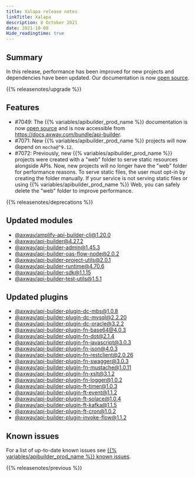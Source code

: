 ```yaml
---
title: Xalapa release notes
linkTitle: Xalapa
description: 8 October 2021
date: 2021-10-08
Hide_readingtime: true
---
```

## Summary
In this release, performance has been improved for new projects and dependencies have been updated. Our documentation is now [open source](https://github.com/Axway/api-builder-docs).

{{% releasenotes/upgrade %}}

<!-- ## Breaking changes -->

## Features
* #7049: The {{% variables/apibuilder_prod_name %}} documentation is now [open source](https://github.com/Axway/api-builder-docs) and is now accessible from https://docs.axway.com/bundle/api-builder.
* #7071: New {{% variables/apibuilder_prod_name %}} projects will now depend on `mocha@^9.12`.
* #7072: Previously, new {{% variables/apibuilder_prod_name %}} projects were created with a "web" folder to serve static resources alongside APIs. Now, new projects will no longer have the "web" folder for performance reasons. To serve static files, the user must opt-in by creating the folder manually. If your service is not serving static files or using {{% variables/apibuilder_prod_name %}} Web, you can safely delete the "web" folder to improve performance.

<!-- ## Fixes -->

{{% releasenotes/deprecations %}}

<!-- Regenerate modules/plugins with api-builder-tools script -->
## Updated modules
* [@axway/amplify-api-builder-cli@1.20.0](https://www.npmjs.com/package/@axway/amplify-api-builder-cli/v/1.20.0)
* [@axway/api-builder@4.27.2](https://www.npmjs.com/package/@axway/api-builder/v/4.27.2)
* [@axway/api-builder-admin@1.45.3](https://www.npmjs.com/package/@axway/api-builder-admin/v/1.45.3)
* [@axway/api-builder-oas-flow-node@2.0.2](https://www.npmjs.com/package/@axway/api-builder-oas-flow-node/v/2.0.2)
* [@axway/api-builder-project-utils@2.0.1](https://www.npmjs.com/package/@axway/api-builder-project-utils/v/2.0.1)
* [@axway/api-builder-runtime@4.70.6](https://www.npmjs.com/package/@axway/api-builder-runtime/v/4.70.6)
* [@axway/api-builder-sdk@1.1.15](https://www.npmjs.com/package/@axway/api-builder-sdk/v/1.1.15)
* [@axway/api-builder-test-utils@1.5.1](https://www.npmjs.com/package/@axway/api-builder-test-utils/v/1.5.1)

## Updated plugins
* [@axway/api-builder-plugin-dc-mbs@1.0.8](https://www.npmjs.com/package/@axway/api-builder-plugin-dc-mbs/v/1.0.8)
* [@axway/api-builder-plugin-dc-mysql@2.2.20](https://www.npmjs.com/package/@axway/api-builder-plugin-dc-mysql/v/2.2.20)
* [@axway/api-builder-plugin-dc-oracle@3.2.2](https://www.npmjs.com/package/@axway/api-builder-plugin-dc-oracle/v/3.2.2)
* [@axway/api-builder-plugin-fn-base64@4.0.3](https://www.npmjs.com/package/@axway/api-builder-plugin-fn-base64/v/4.0.3)
* [@axway/api-builder-plugin-fn-dot@2.1.4](https://www.npmjs.com/package/@axway/api-builder-plugin-fn-dot/v/2.1.4)
* [@axway/api-builder-plugin-fn-javascript@3.0.3](https://www.npmjs.com/package/@axway/api-builder-plugin-fn-javascript/v/3.0.3)
* [@axway/api-builder-plugin-fn-json@4.0.3](https://www.npmjs.com/package/@axway/api-builder-plugin-fn-json/v/4.0.3)
* [@axway/api-builder-plugin-fn-restclient@2.0.26](https://www.npmjs.com/package/@axway/api-builder-plugin-fn-restclient/v/2.0.26)
* [@axway/api-builder-plugin-fn-swagger@3.0.3](https://www.npmjs.com/package/@axway/api-builder-plugin-fn-swagger/v/3.0.3)
* [@axway/api-builder-plugin-fn-mustache@1.0.11](https://www.npmjs.com/package/@axway/api-builder-plugin-fn-mustache/v/1.0.11)
* [@axway/api-builder-plugin-fn-xslt@3.1.2](https://www.npmjs.com/package/@axway/api-builder-plugin-fn-xslt/v/3.1.2)
* [@axway/api-builder-plugin-fn-logger@1.0.2](https://www.npmjs.com/package/@axway/api-builder-plugin-fn-logger/v/1.0.2)
* [@axway/api-builder-plugin-ft-timer@1.0.3](https://www.npmjs.com/package/@axway/api-builder-plugin-ft-timer/v/1.0.3)
* [@axway/api-builder-plugin-ft-event@1.1.2](https://www.npmjs.com/package/@axway/api-builder-plugin-ft-event/v/1.1.2)
* [@axway/api-builder-plugin-ft-solace@1.0.4](https://www.npmjs.com/package/@axway/api-builder-plugin-ft-solace/v/1.0.4)
* [@axway/api-builder-plugin-ft-kafka@1.1.5](https://www.npmjs.com/package/@axway/api-builder-plugin-ft-kafka/v/1.1.5)
* [@axway/api-builder-plugin-ft-cron@1.0.2](https://www.npmjs.com/package/@axway/api-builder-plugin-ft-cron/v/1.0.2)
* [@axway/api-builder-plugin-invoke-flow@1.1.2](https://www.npmjs.com/package/@axway/api-builder-plugin-invoke-flow/v/1.1.2)

## Known issues
For a list of up-to-date known issues see [{{% variables/apibuilder_prod_name %}} known issues](/docs/known_issues).

{{% releasenotes/previous %}}
